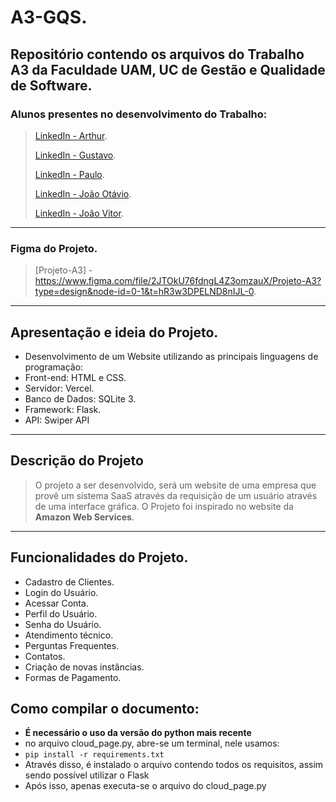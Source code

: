 # A3-GQS.
## Repositório contendo os arquivos do Trabalho A3 da Faculdade UAM, UC de Gestão e Qualidade de Software.

### Alunos presentes no desenvolvimento do Trabalho:
> [LinkedIn - Arthur](https://www.linkedin.com/).
> 
> [LinkedIn - Gustavo](https://www.linkedin.com/).
> 
> [LinkedIn - Paulo](https://www.linkedin.com/).
> 
> [LinkedIn - João Otávio](https://www.linkedin.com/).
> 
> [LinkedIn - João Vitor](https://www.linkedin.com/).
---

### Figma do Projeto.
> [Projeto-A3] - https://www.figma.com/file/2JTOkU76fdngL4Z3omzauX/Projeto-A3?type=design&node-id=0-1&t=hR3w3DPELND8nIJL-0.
---

## Apresentação e ideia do Projeto.
- Desenvolvimento de um Website utilizando as principais linguagens de programação:
- Front-end: HTML e CSS.
- Servidor: Vercel.
- Banco de Dados: SQLite 3.
- Framework: Flask.
- API: Swiper API
---

## Descrição do Projeto
> O projeto a ser desenvolvido, será um website de uma empresa que provê um sistema SaaS através da requisição de um usuário através de uma interface gráfica.
> O Projeto foi inspirado no website da **Amazon Web Services**.
---

## Funcionalidades do Projeto.
- Cadastro de Clientes.
- Login do Usuário.
- Acessar Conta.
- Perfil do Usuário.
- Senha do Usuário.
- Atendimento técnico.
- Perguntas Frequentes.
- Contatos.
- Criação de novas instâncias.
- Formas de Pagamento.


## Como compilar o documento:
- **É necessário o uso da versão do python mais recente**
- no arquivo cloud_page.py, abre-se um terminal, nele usamos:
- `pip install -r requirements.txt`
- Através disso, é instalado o arquivo contendo todos os requisitos, assim sendo possível utilizar o Flask
- Após isso, apenas executa-se o arquivo do cloud_page.py